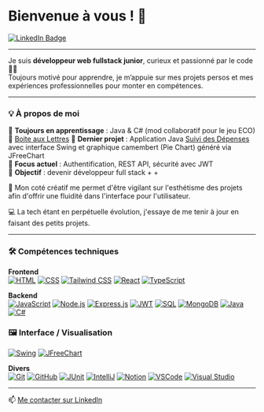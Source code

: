 # Bienvenue à vous ! 👋 
<a href="https://www.linkedin.com/in/stevenriviere">
  <img src="https://img.shields.io/badge/LinkedIn-blue?style=for-the-badge&logo=linkedin&logoColor=white" alt="LinkedIn Badge"/>
</a>

---

Je suis **développeur web fullstack junior**, curieux et passionné par le code 👨‍💻  
Toujours motivé pour apprendre, je m’appuie sur mes projets persos et mes expériences professionnelles pour monter en compétences.

---

### 💡 À propos de moi

🌱 **Toujours en apprentissage** : Java & C# (mod collaboratif pour le jeu ECO)
🔗 [Boite aux Lettres]([https://github.com/ton-repo](https://github.com/Steven-Riviere/Eco-Mod))  
🚀 **Dernier projet** : Application Java [Suivi des Dépenses](https://github.com/Steven-Riviere/Suivi-Depenses.git) avec interface Swing et graphique camembert (Pie Chart) généré via JFreeChart  
🔐 **Focus actuel** : Authentification, REST API, sécurité avec JWT  
🎯 **Objectif** : devenir développeur full stack + +

🎨 Mon coté créatif me permet d'être vigilant sur l'esthétisme des projets afin d'offrir une fluidité dans l'interface pour l'utilisateur.  

💻 La tech étant en perpétuelle évolution, j'essaye de me tenir à jour en faisant des petits projets.  

---

### 🛠️ Compétences techniques

**Frontend**  
<a href="https://developer.mozilla.org/fr/docs/Web/HTML" target="_blank"><img src="https://img.shields.io/badge/HTML-E34F26?style=flat&logo=html5&logoColor=white" alt="HTML"/></a>
<a href="https://developer.mozilla.org/fr/docs/Web/CSS" target="_blank"><img src="https://img.shields.io/badge/CSS-1572B6?style=flat&logo=css3&logoColor=white" alt="CSS"/></a>
<a href="https://tailwindcss.com/docs" target="_blank"><img src="https://img.shields.io/badge/TailwindCSS-06B6D4?style=flat&logo=tailwindcss&logoColor=white" alt="Tailwind CSS"/></a>
<a href="https://fr.reactjs.org/" target="_blank"><img src="https://img.shields.io/badge/React-61DAFB?style=flat&logo=react&logoColor=black" alt="React"/></a>
<a href="https://www.typescriptlang.org/docs/" target="_blank"><img src="https://img.shields.io/badge/TypeScript-3178C6?style=flat&logo=typescript&logoColor=white" alt="TypeScript"/></a>

**Backend**  
<a href="https://developer.mozilla.org/fr/docs/Web/JavaScript" target="_blank"><img src="https://img.shields.io/badge/JavaScript-F7DF1E?style=flat&logo=javascript&logoColor=black" alt="JavaScript"/></a>
<a href="https://nodejs.org/en/docs" target="_blank"><img src="https://img.shields.io/badge/Node.js-339933?style=flat&logo=nodedotjs&logoColor=white" alt="Node.js"/></a>
<a href="https://expressjs.com/fr/" target="_blank"><img src="https://img.shields.io/badge/Express.js-000000?style=flat&logo=express&logoColor=white" alt="Express.js"/></a>
<a href="https://jwt.io/introduction" target="_blank"><img src="https://img.shields.io/badge/JWT-000000?style=flat&logo=jsonwebtokens&logoColor=white" alt="JWT"/></a>
<a href="https://sql.sh/" target="_blank"><img src="https://img.shields.io/badge/SQL-003B57?style=flat&logo=sqlite&logoColor=white" alt="SQL"/></a>
<a href="https://www.mongodb.com/docs/" target="_blank"><img src="https://img.shields.io/badge/MongoDB-47A248?style=flat&logo=mongodb&logoColor=white" alt="MongoDB"/></a>
<a href="https://www.oracle.com/fr/java/technologies/javase-documentation.html" target="_blank"><img src="https://img.shields.io/badge/Java-007396?style=flat&logo=java&logoColor=white" alt="Java"/></a>
<a href="https://learn.microsoft.com/fr-fr/dotnet/csharp/" target="_blank"><img src="https://img.shields.io/badge/C%23-239120?style=flat&logo=csharp&logoColor=white" alt="C#"/></a>

### 🖼️ Interface / Visualisation

<a href="https://docs.oracle.com/javase/tutorial/uiswing/" target="_blank"><img src="https://img.shields.io/badge/Swing-A6A6A6?style=flat&logo=java&logoColor=black" alt="Swing"/></a>
<a href="https://github.com/jfree/jfreechart" target="_blank"><img src="https://img.shields.io/badge/JFreeChart-0094D8?style=flat&logo=chart&logoColor=white" alt="JFreeChart"/></a>


**Divers**  
<a href="https://git-scm.com/doc" target="_blank"><img src="https://img.shields.io/badge/Git-F05032?style=flat&logo=git&logoColor=white" alt="Git"/></a>
<a href="https://github.com" target="_blank"><img src="https://img.shields.io/badge/GitHub-181717?style=flat&logo=github&logoColor=white" alt="GitHub"/></a>
<a href="https://junit.org/junit5/docs/current/user-guide/" target="_blank"><img src="https://img.shields.io/badge/JUnit-25A162?style=flat&logo=junit5&logoColor=white" alt="JUnit"/></a>
<a href="https://www.jetbrains.com/idea/" target="_blank"><img src="https://img.shields.io/badge/IntelliJIDEA-000000?style=flat&logo=intellijidea&logoColor=white" alt="IntelliJ"/></a>
<a href="https://www.notion.so/fr-fr/product" target="_blank"><img src="https://img.shields.io/badge/Notion-000000?style=flat&logo=notion&logoColor=white" alt="Notion"/></a>
<a href="https://code.visualstudio.com/docs" target="_blank"><img src="https://img.shields.io/badge/VSCode-007ACC?style=flat&logo=visualstudiocode&logoColor=white" alt="VSCode"/></a>
<a href="https://visualstudio.microsoft.com/fr/" target="_blank"><img src="https://img.shields.io/badge/Visual Studio-5C2D91?style=flat&logo=visualstudio&logoColor=white" alt="Visual Studio"/></a>


---
📫 [Me contacter sur LinkedIn](https://www.linkedin.com/in/stevenriviere)
